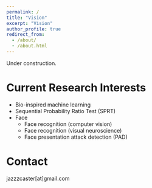 ```yaml
---
permalink: /
title: "Vision"
excerpt: "Vision"
author_profile: true
redirect_from: 
  - /about/
  - /about.html
---
```


Under construction.

# Current Research Interests  
- Bio-inspired machine learning  
- Sequential Probability Ratio Test (SPRT)
- Face
  - Face recognition (computer vision)
  - Face recognition (visual neuroscience)
  - Face presentation attack detection (PAD)

# Contact  
jazzzcaster[at]gmail.com